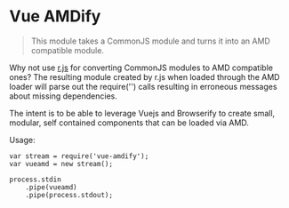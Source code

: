 # Vue AMDify

> This module takes a CommonJS module and turns it into an AMD compatible module.

Why not use [r.js](http://requirejs.org/docs/commonjs.html#autoconversion) for converting CommonJS modules to AMD compatible ones? The resulting module created by r.js when loaded through the AMD loader will parse out the require('') calls resulting in erroneous messages about missing dependencies.

The intent is to be able to leverage Vuejs and Browserify to create small, modular, self contained components that can be loaded via AMD.

Usage:

    var stream = require('vue-amdify');
    var vueamd = new stream();

    process.stdin
        .pipe(vueamd)
        .pipe(process.stdout);
